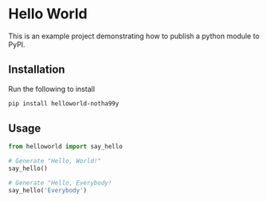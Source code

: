 # Hello World
This is an example project demonstrating how to publish a python module to PyPI.

## Installation
Run the following to install

```bash
pip install helloworld-notha99y
```
## Usage
```python
from helloworld import say_hello

# Generate "Hello, World!"
say_hello()

# Generate "Hello, Everybody!
say_hello('Everybody')
```
